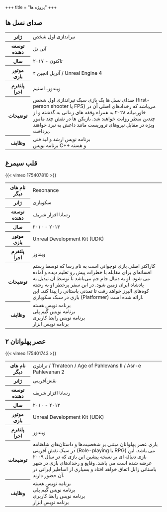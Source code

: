 +++
title = "پروژه ها"
+++

<div class="portfolio">
    <div class="project">
        <div class="title">
            <h2>صدای نسل ها</h2>
        </div>
        <div class="trailer">
        </div>
        <div class="extra-info">
            <table class="table table-hover">
                <tbody>
                    <tr>
                        <th>
                            ژانر
                        </th>
                        <td>
                            تیراندازی اول شخص
                        </td>
                    </tr>
                    <tr>
                        <th>
                            توسعه دهنده
                        </th>
                        <td>
                            آتی تل
                        </td>
                    </tr>
                    <tr>
                        <th>
                            سال
                        </th>
                        <td>
                            ۲۰۱۷ - تاکنون
                        </td>
                    </tr>
                    <tr>
                        <th>
                            موتور بازی
                        </th>
                        <td>
                            آنریل انجین ۴ / Unreal Engine 4
                        </td>
                    </tr>
                    <tr>
                        <th>
                            پلتفرم اجرا
                        </th>
                        <td>
                            ویندوز، استیم
                        </td>
                    </tr>
                    <tr>
                        <th>
                            توضیحات
                        </th>
                        <td>
                            صدای نسل ها یک بازی سبک تیراندازی اول شخص (first-person shooter یا FPS) می‌باشد که رخدادهای اصلی آن در خاورمیانه ۲۰۲۸ به همراه وقفه های زمانی به گذشته و از چندین منظر روایت خواهند شد. بازیکن ها در نقش چند مامور ویژه در مقابل نیروهای تروریست مانند داعش به نبرد خواهند پرداخت.
                        </td>
                    </tr>
                    <tr>
                        <th>
                            وظایف
                        </th>
                        <td>
                            برنامه نویس ارشد و لید فنی<br />
                            برنامه نویس C++ و هسته<br />
                        </td>
                    </tr>
                </tbody>
            </table>
        </div>
    </div>
    <div class="project">
        <div class="title">
            <h2>قلب سیمرغ</h2>
        </div>
        <div class="trailer">
        {{< vimeo 175407810 >}}
        </div>
        <div class="extra-info">
            <table class="table table-hover">
                <tbody>
                    <tr>
                        <th>
                            نام های دیگر
                        </th>
                        <td>
                            Resonance
                        </td>
                    </tr>
                    <tr>
                        <th>
                            ژانر
                        </th>
                        <td>
                            سکوبازی
                        </td>
                    </tr>
                    <tr>
                        <th>
                            توسعه دهنده
                        </th>
                        <td>
                            رسانا افزار شریف
                        </td>
                    </tr>
                    <tr>
                        <th>
                            سال
                        </th>
                        <td>
                            ۲۰۱۰ - ۲۰۱۳
                        </td>
                    </tr>
                    <tr>
                        <th>
                            موتور بازی
                        </th>
                        <td>
                            Unreal Development Kit (UDK)
                        </td>
                    </tr>
                    <tr>
                        <th>
                            پلتفرم اجرا
                        </th>
                        <td>
                            ویندوز
                        </td>
                    </tr>
                    <tr>
                        <th>
                            توضیحات
                        </th>
                        <td>
                            کاراکتر اصلی بازی نوجوانی است به نام رسا که توسط رستم افسانه‌ای برای مقابله با خطرات پیش رو تعلیم دیده و آماده می شود. او به دنبال جام جم می‌باشد تا توسط آن تبدیل به پادشاه ایران زمین شود. در این سفر پرخطر او به رشته کوه‌های البرز خواهد رفت تا تمدنی باستانی را پیدا کند. این بازی در سبک سکوبازی (Platformer) ارائه شده است.
                        </td>
                    </tr>
                    <tr>
                        <th>
                            وظایف
                        </th>
                        <td>
                            برنامه نویس هسته<br />
                            برنامه نویس گیم پلی<br />
                            برنامه نویس رابط کاربری<br />
                            برنامه نویس ابزار<br />
                        </td>
                    </tr>
                </tbody>
            </table>
        </div>
    </div>
    <div class="project">
        <div class="title">
            <h2>عصر پهلوانان ۲</h2>
        </div>
        <div class="trailer">
        {{< vimeo 175401743 >}}
        </div>
        <div class="extra-info">
            <table class="table table-hover">
                <tbody>
                    <tr>
                        <th>
                            نام های دیگر
                        </th>
                        <td>
                            تراتئون / Thrateon / Age of Pahlevans II / Asr-e Pahlevanan 2
                        </td>
                    </tr>
                    <tr>
                        <th>
                            ژانر
                        </th>
                        <td>
                            نقش‌آفرینی
                        </td>
                    </tr>
                    <tr>
                        <th>
                            توسعه دهنده
                        </th>
                        <td>
                            رسانا افزار شریف
                        </td>
                    </tr>
                    <tr>
                        <th>
                            سال
                        </th>
                        <td>
                            ۲۰۱۰ - ۲۰۱۳
                        </td>
                    </tr>
                    <tr>
                        <th>
                            موتور بازی
                        </th>
                        <td>
                            Unreal Development Kit (UDK)
                        </td>
                    </tr>
                    <tr>
                        <th>
                            پلتفرم اجرا
                        </th>
                        <td>
                            ویندوز
                        </td>
                    </tr>
                    <tr>
                        <th>
                            توضیحات
                        </th>
                        <td>
                            بازی عصر پهلوانان مبتنی بر شخصیت‌ها و داستان‌های شاهنامه در سبک نقش آفرینی (Role-playing یا RPG) می باشد. این بازی دنباله ای بر نسخه پیشین این بازی که در سال ۲۰۰۹ عرضه شده است می باشد. وقایع و رخدادهای بازی در شهر باستانی زابل اتفاق خواهد افتاد و بسیاری از اساطیر ایرانی در آن حضور دارند.
                        </td>
                    </tr>
                    <tr>
                        <th>
                            وظایف
                        </th>
                        <td>
                            برنامه نویس هسته<br />
                            برنامه نویس گیم پلی<br />
                            برنامه نویس رابط کاربری<br />
                            برنامه نویس ابزار<br />
                        </td>
                    </tr>
                </tbody>
            </table>
        </div>
    </div>
</div>
